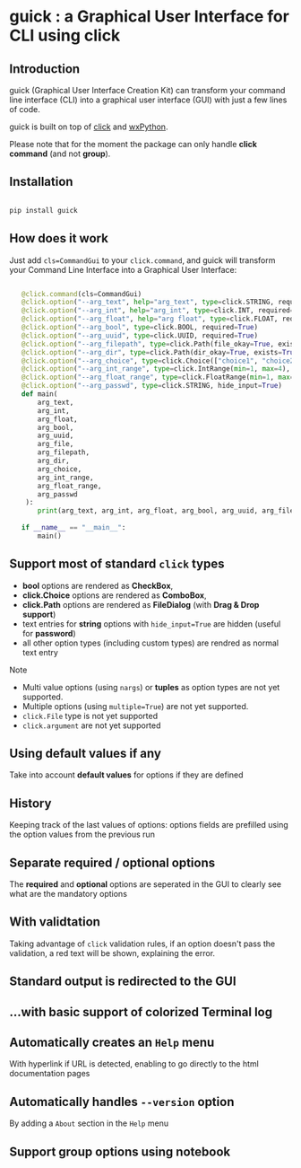 # guick : a Graphical User Interface for CLI using click

## Introduction

guick (Graphical User Interface Creation Kit) can transform your command line interface
(CLI) into a graphical user interface (GUI) with just a few lines of code.

guick is built on top of [click](https://click.palletsprojects.com/en/stable/) and [wxPython](https://www.wxpython.org/).

Please note that for the moment the package can only handle **click command** (and not
**group**).

## Installation

```python

pip install guick

```

## How does it work

Just add ``cls=CommandGui`` to your ``click.command``, and guick will transform your Command Line Interface into a Graphical User Interface:

```python

   @click.command(cls=CommandGui)
   @click.option("--arg_text", help="arg_text", type=click.STRING, required=True)
   @click.option("--arg_int", help="arg_int", type=click.INT, required=True)
   @click.option("--arg_float", help="arg float", type=click.FLOAT, required=True)
   @click.option("--arg_bool", type=click.BOOL, required=True)
   @click.option("--arg_uuid", type=click.UUID, required=True)
   @click.option("--arg_filepath", type=click.Path(file_okay=True, exists=True), required=True)
   @click.option("--arg_dir", type=click.Path(dir_okay=True, exists=True), required=True)
   @click.option("--arg_choice", type=click.Choice(["choice1", "choice2"]), required=True)
   @click.option("--arg_int_range", type=click.IntRange(min=1, max=4), required=True)
   @click.option("--arg_float_range", type=click.FloatRange(min=1, max=4), required=True)
   @click.option("--arg_passwd", type=click.STRING, hide_input=True)
   def main(
       arg_text,
       arg_int,
       arg_float,
       arg_bool,
       arg_uuid,
       arg_file,
       arg_filepath,
       arg_dir,
       arg_choice,
       arg_int_range,
       arg_float_range,
       arg_passwd
    ):
       print(arg_text, arg_int, arg_float, arg_bool, arg_uuid, arg_filepath, arg_dir, arg_choice, arg_int_range, arg_float_range, arg_passwd)
   
   if __name__ == "__main__":
       main()
```

## Support most of standard ``click`` types

- **bool** options are rendered as **CheckBox**,
- **click.Choice** options are rendered as **ComboBox**,
- **click.Path** options are rendered as **FileDialog** (with **Drag & Drop support**)
- text entries for **string** options with ``hide_input=True`` are hidden (useful for **password**)
- all other option types (including custom types) are rendred as normal text entry

> [!NOTE]
> - Multi value options (using ``nargs``) or **tuples** as option types are not yet supported.
> - Multiple options (using ``multiple=True``) are not yet supported.
> - ``click.File`` type is not yet supported
> - ``click.argument`` are not yet supported

## Using default values if any

Take into account **default values** for options if they are defined

## History

Keeping track of the last values of options: options fields are prefilled using the
option values from the previous run

## Separate required / optional options

The **required** and **optional** options are seperated in the GUI to clearly see what
are the mandatory options


## With validtation

Taking advantage of ``click`` validation rules, if an option doesn't pass the
validation, a red text will be shown, explaining the error.

## Standard output is redirected to the GUI

## ...with basic support of colorized Terminal log

## Automatically creates an ``Help`` menu

With hyperlink if URL is detected, enabling to go directly to the html documentation pages

## Automatically handles ``--version`` option

By adding a ``About`` section in the ``Help`` menu

## Support **group** options using notebook
